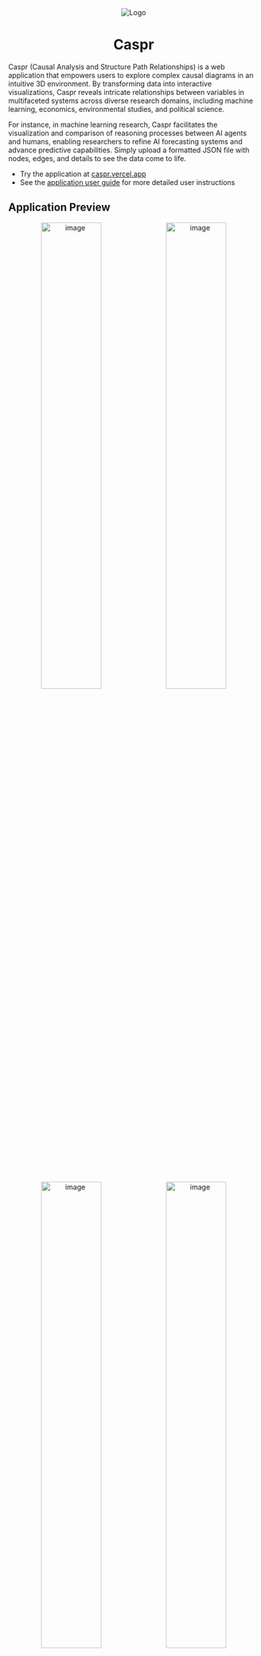<div align="center">
  <img alt="Logo" src="https://github.com/user-attachments/assets/2887aa3f-b9c9-4bf9-8e0d-c0633570fe0c">
  <h1>Caspr</h1>
</div>

Caspr (Causal Analysis and Structure Path Relationships) is a web application that empowers users to explore complex causal diagrams in an intuitive 3D environment. By transforming data into interactive visualizations, Caspr reveals intricate relationships between variables in multifaceted systems across diverse research domains, including machine learning, economics, environmental studies, and political science.

For instance, in machine learning research, Caspr facilitates the visualization and comparison of reasoning processes between AI agents and humans, enabling researchers to refine AI forecasting systems and advance predictive capabilities. Simply upload a formatted JSON file with nodes, edges, and details to see the data come to life.

- Try the application at [caspr.vercel.app](https://caspr.vercel.app/)
- See the [application user guide](https://docs.google.com/document/d/1PY3aDcpMCG_7qnzSSssFF1nvCmY3Tb28pG5efoUcyBk/edit?usp=sharing) for more detailed user instructions

## Application Preview

<p align="center">
  <img width="49%" alt="image" src="/images/login_page.jpg">
  <img width="49%" alt="image" src="/images/my_graphs_page.jpg">
</p>

<p align="center">
  <img width="49%" alt="image" src="/images/upload_file_page.jpg">
  <img width="49%" alt="image" src="/images/graph_view.jpg">
</p>

## Key Features
- **Dynamic 3D Graph Visualization**: Our app brings causal diagrams to life! The 3D graph is generated dynamically from JSON data, where each node and edge represents crucial connections between elements. You can explore complex systems with ease.

- **Smooth Graph Interaction**: Navigate the graph in a fully immersive 3D space. Zoom, pan, and rotate the graph freely to explore relationships from every angle. It's simple and intuitive, letting you focus on discovering insights.

- **Node and Edge Information on Hover**: Curious about a specific node or edge? Just hover over it to see all the details, including node labels, categories, and edge relationships and strengths.
<div align="center">
 <img src="/images/connection_description.png" alt="Connection Description" width="40%" height="40%">
   <img src="/images/node_description.png" alt="Node Description" width="40%" height="40%">
 </div>

- **Powerful Filtering and Searching**: Customize your view with filtering based on connection strength, or search for nodes by name, category, or ID. The graph instantly adjusts to show exactly what you need.
<div align="center">
  <img src="/images/search.gif" alt="Node Description" width="60%" height="60%">
</div>

- **Connection Type and Direction Indicators**: Easily differentiate between causal and inhibitory connections using color-coded edges (black for causal, red for inhibitory), and follow the arrows to see the direction of influence between nodes.
<div align="center">
  <img src="/images/filtering_edges.gif" alt="Node Description" width="60%" height="50%">
</div>

- **Authentication and Permissions**: Securely log in to save and manage graphs.

- **Graph Uploading and Sharing**: Upload JSON files to create custom causal graphs and choose to share them publicly, keep them private, or share to specific emails.

- **Explore Page**: Browse and explore public graphs created by other users.

<!-- PARTNER INTRO -->
## Project Partner Introduction
This is an open source project built for the Machine Learning Group in the Department of Computer Science at the University of Toronto. The Department of Computer Science at the University of Toronto has several faculty members working in the area of machine learning, neural networks, statistical pattern recognition, probabilistic planning, and adaptive systems.
- **Sheldon Huang, Research Lead, Primary Contact**: huang@cs.toronto.edu
- **Yuchen Wang, Software Lead, Secondary Contact**: https://www.yuchenwyc.com/

<!-- RUNNING THE APPLICATION SECTION -->
## Running the Application

The application can be accessed in two ways:
1. **Live Deployment**: Use the [live deployment here](https://caspr.vercel.app/).
2. **Local Setup**: Follow these steps to run the application locally.

### Requirements
- **Node.js**: Install Node.js from the [official website](https://nodejs.org/en).
- **npm**: Comes with Node.js and is necessary for managing dependencies.

### Installation
- Clone the repository from the main branch:
  ```bash
  git clone https://github.com/csc301-2024-f/project-19-Machine-Learning-Group.git
  ```
- Navigate to the project directory:
  ```bash
  cd frontend
  ```
- Install dependencies:
  ```bash
  npm install
  ```
- Start the development server:
  ```bash
  npm run dev
  ```
- Access the app at [http://localhost:3000/](http://localhost:3000/).

### Building for Production
To prepare the app for production:
```bash
npm run build
```

### Testing
- Run the test: `npm test`

### Linting/formatting
- Lint the app: `npm run lint`
- Format with Prettier: `npx prettier --write .`

### External Dependencies and 3rd Party Software
Our project relies on several external dependencies and third-party libraries to enhance functionality and simplify development. Below is a summary of the key dependencies:
- **Next.js**: The React framework for building server-rendered and static web applications. It provides features like routing, server-side rendering, and static site generation.
  - [Next.js Documentation](https://nextjs.org/docs)
- **React**: A JavaScript library for building user interfaces, used as the core UI framework of the project.
  - [React Documentation](https://react.dev/learn)
- **Three.js**: A powerful JavaScript library for 3D graphics, used to render the 3D causal diagram.
  - [Three.js Documentation](https://threejs.org/docs/)
- **D3.js**: A library for manipulating documents based on data, used to handle graph layouts and positioning nodes in the visualization.
  - [D3.js Documentation](https://d3js.org/getting-started)
- **Chakra UI**: A simple, modular, and accessible component library that provides reusable UI components and styling for our frontend.
  - [Chakra UI Documentation](https://v2.chakra-ui.com/docs/components)
- **npm**: The Node package manager is used to manage the project’s dependencies and run scripts.
  - [npm Documentation](https://docs.npmjs.com/)

## Development Requirements
1. **Code Formatting**: Use Prettier for code formatting.
2. **Commit Standards**: Follow conventional commit standards to ensure clarity and consistency.
3. **Documentation**: Maintain detailed docstrings for all functions and files. Include `@param`, `@returns` entries alongside a description of the component.
4. **Branching Strategy**: Use a branching strategy with a prefix for the category and a name for the exact purpose of the branch. Such as `feature/<name>` or `fix/<name>` or `test/<name>`. Submit pull requests for 2-3 reviews before merging to main.

## Deployment and Github Workflow

Every update to the **main** branch goes through a series of verification and validation steps before mergeing. The Github workflow proceeds as follows
1. Identify new features and bug fixes
2. Create Jira ticket and determine designee and reviewers
3. Crate Feature or Bug Fix Branch
4. Initiate pull request and get at least 2 approvals
5. Merge into main

Due to permission conflicts, deployment is done on a identical forked, private repository. For every milestone a new deployment is created via Vercel. Vercel, automatically detects commits into desired branches and creates a separate deployment. Note, separate `.env` file are used to seggregate production and development environements and privacy policies were adjusted to account for the production domain.

## Licences
- This project is distributed under the MIT License. See LICENSE.txt for more information. 
- This license was chosen as it is a very permissive open-source license.  Anyone can use, modify, and distribute this project's code for any purpose, as long as they include the original license and copyright notice. This gives users and potential open-source developers a lot of freedom while providing minimal restrictions, encouraging wider adoption and collaboration.
